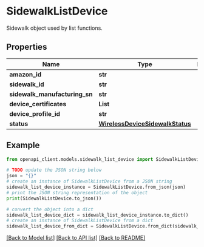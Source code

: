 # SidewalkListDevice

Sidewalk object used by list functions.

## Properties

Name | Type | Description | Notes
------------ | ------------- | ------------- | -------------
**amazon_id** | **str** |  | [optional] 
**sidewalk_id** | **str** |  | [optional] 
**sidewalk_manufacturing_sn** | **str** |  | [optional] 
**device_certificates** | **List** |  | [optional] 
**device_profile_id** | **str** |  | [optional] 
**status** | [**WirelessDeviceSidewalkStatus**](WirelessDeviceSidewalkStatus.md) |  | [optional] 

## Example

```python
from openapi_client.models.sidewalk_list_device import SidewalkListDevice

# TODO update the JSON string below
json = "{}"
# create an instance of SidewalkListDevice from a JSON string
sidewalk_list_device_instance = SidewalkListDevice.from_json(json)
# print the JSON string representation of the object
print(SidewalkListDevice.to_json())

# convert the object into a dict
sidewalk_list_device_dict = sidewalk_list_device_instance.to_dict()
# create an instance of SidewalkListDevice from a dict
sidewalk_list_device_from_dict = SidewalkListDevice.from_dict(sidewalk_list_device_dict)
```
[[Back to Model list]](../README.md#documentation-for-models) [[Back to API list]](../README.md#documentation-for-api-endpoints) [[Back to README]](../README.md)


